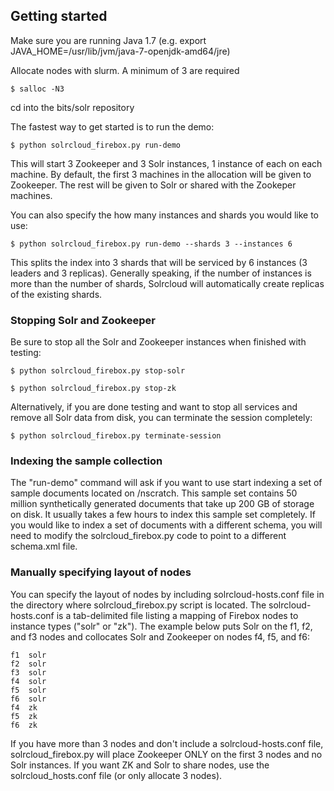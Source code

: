 ## Getting started

Make sure you are running Java 1.7 (e.g. export JAVA_HOME=/usr/lib/jvm/java-7-openjdk-amd64/jre)

Allocate nodes with slurm. A minimum of 3 are required

```
$ salloc -N3
```

cd into the bits/solr repository

The fastest way to get started is to run the demo:

```
$ python solrcloud_firebox.py run-demo
```

This will start 3 Zookeeper and 3 Solr instances, 1 instance of each on each machine. By default, the first 3 machines in the allocation will be given to Zookeeper. The rest will be given to Solr or shared with the Zookeper machines. 

You can also specify the how many instances and shards you would like to use:

```
$ python solrcloud_firebox.py run-demo --shards 3 --instances 6
```

This splits the index into 3 shards that will be serviced by 6 instances (3 leaders and 3 replicas). Generally speaking, if the number of instances is more than the number of shards, Solrcloud will automatically create replicas of the existing shards.

### Stopping Solr and Zookeeper

Be sure to stop all the Solr and Zookeeper instances when finished with testing:

```
$ python solrcloud_firebox.py stop-solr

$ python solrcloud_firebox.py stop-zk
```

Alternatively, if you are done testing and want to stop all services and remove all Solr data from disk, you can terminate the session completely:

```
$ python solrcloud_firebox.py terminate-session
```

### Indexing the sample collection
The "run-demo" command will ask if you want to use start indexing a set of sample documents located on /nscratch. This sample set contains 50 million synthetically generated documents that take up 200 GB of storage on disk. It usually takes a few hours to index this sample set completely. If you would like to index a set of documents with a different schema, you will need to modify the solrcloud_firebox.py code to point to a different schema.xml file. 

### Manually specifying layout of nodes
You can specify the layout of nodes by including solrcloud-hosts.conf file in the  directory where solrcloud_firebox.py script is located. The solrcloud-hosts.conf is a tab-delimited file listing a mapping of Firebox nodes to instance types ("solr" or "zk"). The example below puts Solr on the f1, f2, and f3 nodes and collocates Solr and Zookeeper on nodes f4, f5, and f6:

```
f1  solr
f2  solr
f3  solr
f4  solr
f5  solr
f6  solr
f4  zk
f5  zk
f6  zk
```

If you have more than 3 nodes and don't include a solrcloud-hosts.conf file, solrcloud_firebox.py will place Zookeeper ONLY on the first 3 nodes and no Solr instances. If you want ZK and Solr to share nodes, use the solrcloud_hosts.conf file (or only allocate 3 nodes).


